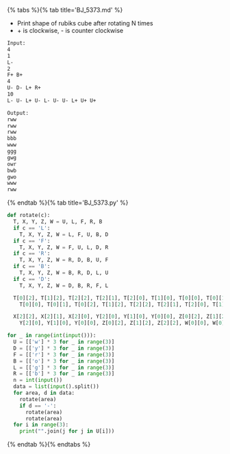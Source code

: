 {% tabs %}{% tab title='BJ_5373.md' %}

* Print shape of rubiks cube after rotating N times
* \+ is clockwise, - is counter clockwise

```txt
Input:
4
1
L-
2
F+ B+
4
U- D- L+ R+
10
L- U- L+ U- L- U- U- L+ U+ U+

Output:
rww
rww
rww
bbb
www
ggg
gwg
owr
bwb
gwo
www
rww
```

{% endtab %}{% tab title='BJ_5373.py' %}

```py
def rotate(c):
  T, X, Y, Z, W = U, L, F, R, B
  if c == 'L':
    T, X, Y, Z, W = L, F, U, B, D
  if c == 'F':
    T, X, Y, Z, W = F, U, L, D, R
  if c == 'R':
    T, X, Y, Z, W = R, D, B, U, F
  if c == 'B':
    T, X, Y, Z, W = B, R, D, L, U
  if c == 'D':
    T, X, Y, Z, W = D, B, R, F, L

  T[0][2], T[1][2], T[2][2], T[2][1], T[2][0], T[1][0], T[0][0], T[0][1] = \
    T[0][0], T[0][1], T[0][2], T[1][2], T[2][2], T[2][1], T[2][0], T[1][0]

  X[2][2], X[2][1], X[2][0], Y[2][0], Y[1][0], Y[0][0], Z[0][2], Z[1][2], Z[2][2], W[0][0], W[0][1], W[0][2] = \
    Y[2][0], Y[1][0], Y[0][0], Z[0][2], Z[1][2], Z[2][2], W[0][0], W[0][1], W[0][2], X[2][2], X[2][1], X[2][0]

for _ in range(int(input())):
  U = [['w'] * 3 for _ in range(3)]
  D = [['y'] * 3 for _ in range(3)]
  F = [['r'] * 3 for _ in range(3)]
  B = [['o'] * 3 for _ in range(3)]
  L = [['g'] * 3 for _ in range(3)]
  R = [['b'] * 3 for _ in range(3)]
  n = int(input())
  data = list(input().split())
  for area, d in data:
    rotate(area)
    if d == '-':
      rotate(area)
      rotate(area)
  for i in range(3):
    print("".join(j for j in U[i]))
```

{% endtab %}{% endtabs %}
